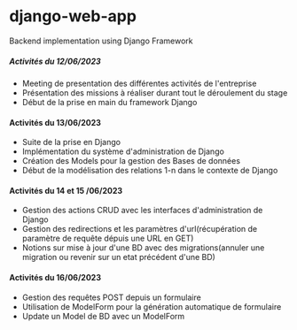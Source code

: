 # django-web-app
Backend implementation using Django Framework

##### Activités du 12/06/2023
- Meeting de presentation des différentes activités de l'entreprise
- Présentation des missions à réaliser durant tout le déroulement du stage
- Début de la prise en main du framework Django


#### Activités du 13/06/2023

- Suite de la prise en Django
- Implémentation du système d'administration de Django
- Création des Models pour la gestion des Bases de données
- Début de la modélisation des relations 1-n dans le contexte de Django


#### Activités du 14 et 15 /06/2023

- Gestion des actions CRUD avec les interfaces d'administration de Django
- Gestion des redirections et les paramètres d'url(récupération de paramètre de requête dépuis une URL en GET)
- Notions sur mise à jour d'une BD avec des migrations(annuler une migration ou revenir sur un etat précédent d'une BD)


#### Activités du 16/06/2023

- Gestion des requêtes POST depuis un formulaire
- Utilisation de ModelForm pour la génération automatique de formulaire
- Update un Model de BD avec un ModelForm